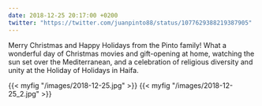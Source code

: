 ```yaml
---
date: 2018-12-25 20:17:00 +0200
twitter: "https://twitter.com/juanpinto88/status/1077629388219387905"
---
```


Merry Christmas and Happy Holidays from the Pinto family! What a wonderful day of Christmas movies and gift-opening at home, watching the sun set over the Mediterranean, and a celebration of religious diversity and unity at the Holiday of Holidays in Haifa.

{{< myfig "/images/2018-12-25.jpg" >}}
{{< myfig "/images/2018-12-25_2.jpg" >}}
